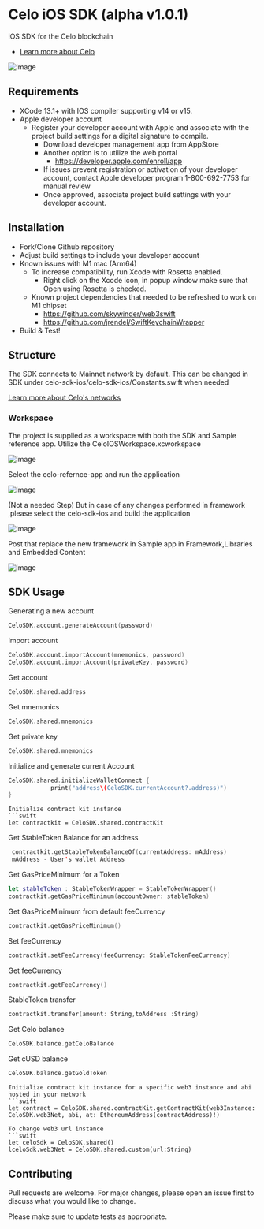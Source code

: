 # Celo iOS SDK (alpha v1.0.1)

iOS SDK for the Celo blockchain

- [Learn more about Celo](https://docs.celo.org/)

![image](https://user-images.githubusercontent.com/22989626/159862411-e25f173c-248d-49f6-b7f3-c05afc199362.png)

## Requirements

- XCode 13.1+ with IOS compiler supporting v14 or v15.
- Apple developer account
  - Register your developer account with Apple and associate with the project build settings for a digital signature to compile.
    - Download developer management app from AppStore
    - Another option is to utilize the web portal
      - https://developer.apple.com/enroll/app
     - If issues prevent registration or activation of your developer account, contact Apple developer program 1-800-692-7753 for manual review
    - Once approved, associate project build settings with your developer account.

## Installation

- Fork/Clone Github repository
- Adjust build settings to include your developer account
- Known issues with M1 mac (Arm64)
  - To increase compatibility, run Xcode with Rosetta enabled. 
    - Right click on the Xcode icon, in popup window make sure that Open using Rosetta is checked.
  - Known project dependencies that needed to be refreshed to work on M1 chipset
    - https://github.com/skywinder/web3swift
    - https://github.com/jrendel/SwiftKeychainWrapper 
- Build & Test!

## Structure
The SDK connects to Mainnet network by default. This can be changed in SDK under celo-sdk-ios/celo-sdk-ios/Constants.swift when needed


[Learn more about Celo's networks](https://docs.celo.org/getting-started/choosing-a-network)

### Workspace
The project is supplied as a workspace with both the SDK and Sample reference app. Utilize the CeloIOSWorkspace.xcworkspace

![image](https://user-images.githubusercontent.com/22989626/144111104-666babae-6239-4dc2-8cf3-771741d4b526.png)

Select the celo-refernce-app and run the application

![image](https://user-images.githubusercontent.com/22989626/144111328-6f4409ca-7d64-494a-9a78-0e2634cbd260.png)

(Not a needed Step) But in case of any changes performed in framework ,please select the celo-sdk-ios and build the application

![image](https://user-images.githubusercontent.com/22989626/144112368-637a9cc8-69da-4a9c-b0cd-7938c703e674.png)

Post that replace the new framework in Sample app in Framework,Libraries and Embedded Content

![image](https://user-images.githubusercontent.com/22989626/144112520-8a50d183-45de-4e65-845a-171257b65aad.png)


## SDK Usage

Generating a new account
```swift
CeloSDK.account.generateAccount(password)
```

Import account
```swift
CeloSDK.account.importAccount(mnemonics, password)
CeloSDK.account.importAccount(privateKey, password)
```
Get account
```swift
CeloSDK.shared.address
```

Get mnemonics
```swift
CeloSDK.shared.mnemonics
```

Get private key
```swift
CeloSDK.shared.mnemonics
```

Initialize and generate current Account
```swift
CeloSDK.shared.initializeWalletConnect {
            print("address\(CeloSDK.currentAccount?.address)")
}
```

```
Initialize contract kit instance
```swift
let contractkit = CeloSDK.shared.contractKit
```

Get StableToken Balance for an address
```swift
 contractkit.getStableTokenBalanceOf(currentAddress: mAddress)
 mAddress - User's wallet Address
```
Get GasPriceMinimum for a Token 
```swift
let stableToken : StableTokenWrapper = StableTokenWrapper()
contractkit.getGasPriceMinimum(accountOwner: stableToken)
```
Get GasPriceMinimum from default feeCurrency
```swift
contractkit.getGasPriceMinimum()
```
Set feeCurrency
```swift
contractkit.setFeeCurrency(feeCurrency: StableTokenFeeCurrency)
```
Get feeCurrency
```swift
contractkit.getFeeCurrency()
```
StableToken transfer
```swift
contractkit.transfer(amount: String,toAddress :String)
```
Get Celo balance
```swift
CeloSDK.balance.getCeloBalance
```

Get cUSD balance
```swift
CeloSDK.balance.getGoldToken
```
```
Initialize contract kit instance for a specific web3 instance and abi hosted in your network
```swift
let contract = CeloSDK.shared.contractKit.getContractKit(web3Instance: CeloSDK.web3Net, abi, at: EthereumAddress(contractAddress)!)
```

```
To change web3 url instance
```swift
let celoSdk = CeloSDK.shared()
lceloSdk.web3Net = CeloSDK.shared.custom(url:String)
```

## Contributing
Pull requests are welcome. For major changes, please open an issue first to discuss what you would like to change.

Please make sure to update tests as appropriate.
